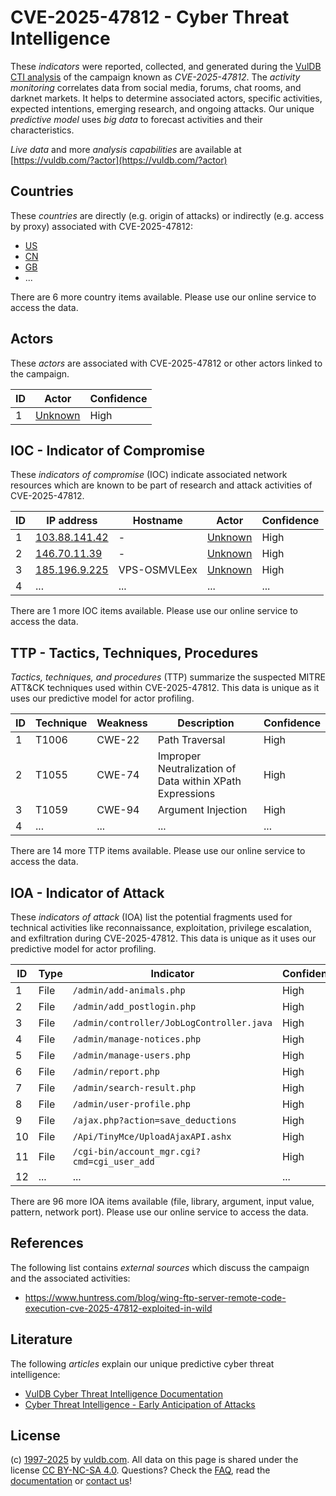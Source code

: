 # CVE-2025-47812 - Cyber Threat Intelligence

These _indicators_ were reported, collected, and generated during the [VulDB CTI analysis](https://vuldb.com/?kb.cti) of the campaign known as _CVE-2025-47812_. The _activity monitoring_ correlates data from social media, forums, chat rooms, and darknet markets. It helps to determine associated actors, specific activities, expected intentions, emerging research, and ongoing attacks. Our unique _predictive model_ uses _big data_ to forecast activities and their characteristics.

_Live data_ and more _analysis capabilities_ are available at [https://vuldb.com/?actor](https://vuldb.com/?actor)

## Countries

These _countries_ are directly (e.g. origin of attacks) or indirectly (e.g. access by proxy) associated with CVE-2025-47812:

* [US](https://vuldb.com/?country.us)
* [CN](https://vuldb.com/?country.cn)
* [GB](https://vuldb.com/?country.gb)
* ...

There are 6 more country items available. Please use our online service to access the data.

## Actors

These _actors_ are associated with CVE-2025-47812 or other actors linked to the campaign.

ID | Actor | Confidence
-- | ----- | ----------
1 | [Unknown](https://vuldb.com/?actor.unknown) | High

## IOC - Indicator of Compromise

These _indicators of compromise_ (IOC) indicate associated network resources which are known to be part of research and attack activities of CVE-2025-47812.

ID | IP address | Hostname | Actor | Confidence
-- | ---------- | -------- | ----- | ----------
1 | [103.88.141.42](https://vuldb.com/?ip.103.88.141.42) | - | [Unknown](https://vuldb.com/?actor.unknown) | High
2 | [146.70.11.39](https://vuldb.com/?ip.146.70.11.39) | - | [Unknown](https://vuldb.com/?actor.unknown) | High
3 | [185.196.9.225](https://vuldb.com/?ip.185.196.9.225) | VPS-OSMVLEex | [Unknown](https://vuldb.com/?actor.unknown) | High
4 | ... | ... | ... | ...

There are 1 more IOC items available. Please use our online service to access the data.

## TTP - Tactics, Techniques, Procedures

_Tactics, techniques, and procedures_ (TTP) summarize the suspected MITRE ATT&CK techniques used within CVE-2025-47812. This data is unique as it uses our predictive model for actor profiling.

ID | Technique | Weakness | Description | Confidence
-- | --------- | -------- | ----------- | ----------
1 | T1006 | CWE-22 | Path Traversal | High
2 | T1055 | CWE-74 | Improper Neutralization of Data within XPath Expressions | High
3 | T1059 | CWE-94 | Argument Injection | High
4 | ... | ... | ... | ...

There are 14 more TTP items available. Please use our online service to access the data.

## IOA - Indicator of Attack

These _indicators of attack_ (IOA) list the potential fragments used for technical activities like reconnaissance, exploitation, privilege escalation, and exfiltration during CVE-2025-47812. This data is unique as it uses our predictive model for actor profiling.

ID | Type | Indicator | Confidence
-- | ---- | --------- | ----------
1 | File | `/admin/add-animals.php` | High
2 | File | `/admin/add_postlogin.php` | High
3 | File | `/admin/controller/JobLogController.java` | High
4 | File | `/admin/manage-notices.php` | High
5 | File | `/admin/manage-users.php` | High
6 | File | `/admin/report.php` | High
7 | File | `/admin/search-result.php` | High
8 | File | `/admin/user-profile.php` | High
9 | File | `/ajax.php?action=save_deductions` | High
10 | File | `/Api/TinyMce/UploadAjaxAPI.ashx` | High
11 | File | `/cgi-bin/account_mgr.cgi?cmd=cgi_user_add` | High
12 | ... | ... | ...

There are 96 more IOA items available (file, library, argument, input value, pattern, network port). Please use our online service to access the data.

## References

The following list contains _external sources_ which discuss the campaign and the associated activities:

* https://www.huntress.com/blog/wing-ftp-server-remote-code-execution-cve-2025-47812-exploited-in-wild

## Literature

The following _articles_ explain our unique predictive cyber threat intelligence:

* [VulDB Cyber Threat Intelligence Documentation](https://vuldb.com/?kb.cti)
* [Cyber Threat Intelligence - Early Anticipation of Attacks](https://www.scip.ch/en/?labs.20201022)

## License

(c) [1997-2025](https://vuldb.com/?kb.changelog) by [vuldb.com](https://vuldb.com/?kb.about). All data on this page is shared under the license [CC BY-NC-SA 4.0](https://creativecommons.org/licenses/by-nc-sa/4.0/). Questions? Check the [FAQ](https://vuldb.com/?kb.faq), read the [documentation](https://vuldb.com/?kb) or [contact us](https://vuldb.com/?contact)!
